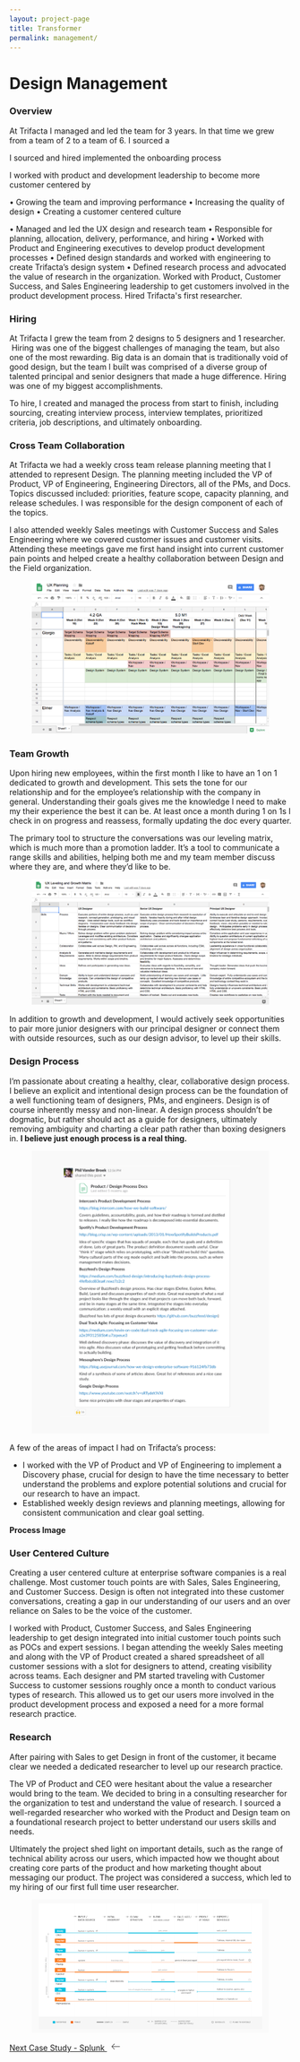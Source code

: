 ```yaml
---
layout: project-page
title: Transformer
permalink: management/
---
```


# Design Management

### Overview
At Trifacta I managed and led the team for 3 years.  In that time we grew from a team of 2 to a team of 6.  I sourced a

I sourced and hired implemented the onboarding process   

I worked with product and development leadership to become more customer centered by

• Growing the team and improving performance
• Increasing the quality of design
• Creating a customer centered culture


• Managed and led the UX design and research team
• Responsible for planning, allocation, delivery, performance, and hiring
• Worked with Product and Engineering executives to develop product development processes
• Defined design standards and worked with engineering to create Trifacta’s design system
• Defined research process and advocated the value of research in the organization. Worked with Product, Customer Success, and Sales Engineering leadership to get customers involved in the product development process. Hired Trifacta's first researcher.

### Hiring

At Trifacta I grew the team from 2 designs to 5 designers and 1 researcher.  Hiring was one of the biggest challenges of managing the team, but also one of the most rewarding.  Big data is an domain that is traditionally void of good design, but the team I built was comprised of a diverse group of talented principal and senior designers that made a huge difference. Hiring was one of my biggest accomplishments.

To hire, I created and managed the process from start to finish, including sourcing, creating interview process, interview templates, prioritized criteria, job descriptions, and ultimately onboarding.

### Cross Team Collaboration

At Trifacta we had a weekly cross team release planning meeting that I attended to represent Design.  The planning meeting included the VP of Product, VP of Engineering, Engineering Directors, all of the PMs, and Docs.  Topics discussed included: priorities, feature scope, capacity planning, and release schedules.  I was responsible for the design component of each of the topics.

I also attended weekly Sales meetings with Customer Success and Sales Engineering where we covered customer issues and customer visits.  Attending these meetings gave me first hand insight into current customer pain points and helped create a healthy collaboration between Design and the Field organization.

<figure><img src="/images/management/planning.png"></figure>


### Team Growth

Upon hiring new employees, within the first month I like to have an 1 on 1 dedicated to growth and development.  This sets the tone for our relationship and for the employee’s relationship with the company in general.  Understanding their goals gives me the knowledge I need to make my their experience the best it can be.  At least once a month during 1 on 1s I check in on progress and reassess, formally updating the doc every quarter.

The primary tool to structure the conversations was our leveling matrix, which is much more than a promotion ladder.  It’s a tool to communicate a range skills and abilities, helping both me and my team member discuss where they are, and where they’d like to be.

<figure><img src="/images/management/leveling.png"></figure>

In addition to growth and development, I would actively seek opportunities to pair more junior designers with our principal designer or connect them with outside resources, such as our design advisor, to level up their skills.

### Design Process

I’m passionate about creating a healthy, clear, collaborative design process. I believe an explicit and intentional design process can be the foundation of a well functioning team of designers, PMs, and engineers. Design is of course inherently messy and non-linear. A design process shouldn’t be dogmatic, but rather should act as a guide for designers, ultimately removing ambiguity and charting a clear path rather than boxing designers in. **I believe just enough process is a real thing.**

<figure><img src="/images/management/process.png"></figure>


A few of the areas of impact I had on Trifacta’s process:
- I worked with the VP of Product and VP of Engineering to implement a Discovery phase, crucial for design to have the time necessary to better understand the problems and explore potential solutions and crucial for our research to have an impact.
- Established weekly design reviews and planning meetings, allowing for consistent communication and clear goal setting.

**Process Image**

### User Centered Culture

Creating a user centered culture at enterprise software companies is a real challenge.  Most customer touch points are with Sales, Sales Engineering, and Customer Success.  Design is often not integrated into these customer conversations, creating a gap in our understanding of our users and an over reliance on Sales to be the voice of the customer.

I worked with Product, Customer Success, and Sales Engineering leadership to get design integrated into initial customer touch points such as POCs and expert sessions.  I began attending the weekly Sales meeting and along with the VP of Product created a shared spreadsheet of all customer sessions with a slot for designers to attend, creating visibility across teams.  Each designer and PM started traveling with Customer Success to customer sessions roughly once a month to conduct various types of research.  This allowed us to get our users more involved in the product development process and exposed a need for a more formal research practice.


### Research

After pairing with Sales to get Design in front of the customer, it became clear we needed a dedicated researcher to level up our research practice.

The VP of Product and CEO were hesitant about the value a researcher would bring to the team.  We decided to bring in a consulting researcher for the organization to test and understand the value of research.  I sourced a well-regarded researcher who worked with the Product and Design team on a foundational research project to better understand our users skills and needs.

Ultimately the project shed light on important details, such as the range of technical ability across our users, which impacted how we thought about creating core parts of the product and how marketing thought about messaging our product.  The project was considered a success, which led to my hiring of our first full time user researcher.

<figure><img src="/images/management/research.png"></figure>

<p class="next">
  <a href="/splunk">Next Case Study - Splunk
    <?xml version="1.0" ?><svg enable-background="new 0 0 32 32" height="15px" class="arrow" version="1.1" viewBox="0 0 32 32" width="32px" xml:space="preserve" xmlns="http://www.w3.org/2000/svg" xmlns:xlink="http://www.w3.org/1999/xlink"><path clip-rule="evenodd" d="M31.106,15H3.278l8.325-8.293  c0.391-0.391,0.391-1.024,0-1.414c-0.391-0.391-1.024-0.391-1.414,0l-9.9,9.899c-0.385,0.385-0.385,1.029,0,1.414l9.9,9.9  c0.391,0.391,1.024,0.391,1.414,0c0.391-0.391,0.391-1.024,0-1.414L3.278,17h27.828c0.552,0,1-0.448,1-1  C32.106,15.448,31.658,15,31.106,15z" fill="#444444" fill-rule="evenodd" id="Arrow_Back"/><g/><g/><g/><g/><g/><g/></svg>
  </a>
</p>
